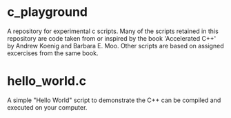 # c_playground
A repository for experimental c scripts. Many of the scripts retained in this
repository are code taken from or inspired by the book 'Accelerated C++' by
Andrew Koenig and Barbara E. Moo. Other scripts are based on assigned
excercises from the same book.

# hello_world.c
A simple "Hello World" script to demonstrate the C++ can be compiled and
executed on your computer.
